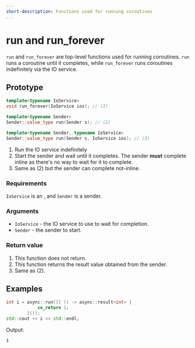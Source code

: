```yaml
---
short-description: Functions used for running coroutines
...
```


# run and run_forever

`run` and `run_forever` are top-level functions used for running coroutines. `run`
runs a coroutine until it completes, while `run_forever` runs coroutines indefinitely
via the IO service.

## Prototype

```cpp
template<typename IoService>
void run_forever(IoService ios); // (1) 

template<typename Sender>
Sender::value_type run(Sender s); // (2)

template<typename Sender, typename IoService>
Sender::value_type run(Sender s, IoService ios); // (3)
```

1. Run the IO service indefinitely
2. Start the sender and wait until it completes. The sender **must** complete
inline as there's no way to wait for it to complete.
3. Same as (2) but the sender can complete not-inline.

### Requirements

`IoService` is an [](io-service.md), and `Sender` is a sender.

### Arguments

 - `IoService` - the IO service to use to wait for completion.
 - `Sender` - the sender to start.

### Return value

1. This function does not return.
2. This function returns the result value obtained from the sender.
3. Same as (2).

## Examples

```cpp
int i = async::run([] () -> async::result<int> {
			co_return 1;
		}());
std::cout << i << std::endl;
```

Output:
```
1
```
